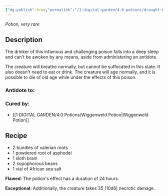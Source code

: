 ```yaml
---
{"dg-publish":true,"permalink":"/1-digital-garden/4-0-potions/draught-of-living-death/","tags":["potion","yr6","very-rare"]}
---
```


*Potion, very rare* 

## Description

The drinker of this infamous and challenging poison falls into a deep sleep and can't be awoken by any means, aside from administering an antidote. 

The creature will breathe normally, but cannot be suffocated in this state. It also doesn't need to eat or drink. The creature will age normally, and it is possible to die of old age while under the effects of this poison.

### Antidote to: 

### Cured by:
- [[1 DIGITAL GARDEN/4.0 Potions/Wiggenweld Potion\|Wiggenweld Potion]]

## Recipe
* 2 bundles of valerian roots
* 1 powdered root of asphodel
* 1 sloth brain
* 2 sopophorous beans
* 1 vial of African sea salt

**Flawed**:
The potion's effect has a duration of 24 hours.

**Exceptional:** 
Additionally, the creature takes 35 (10d6) necrotic damage.